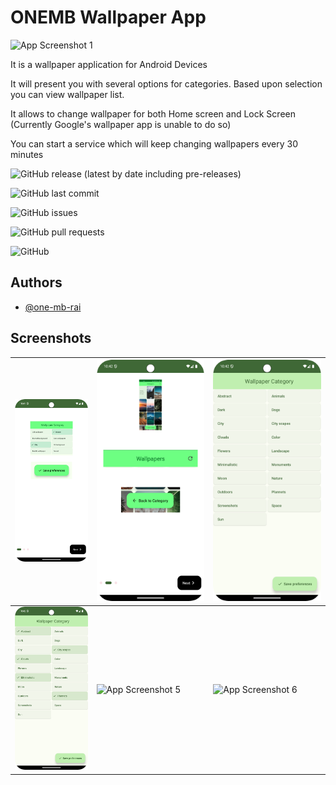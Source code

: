 # ONEMB Wallpaper App
![App Screenshot 1](https://raw.githubusercontent.com/one-mb-rai/ONEMBWallpapers/main/fastlane/metadata/android/en-US/images/featureGraphic.png)


It is a wallpaper application for Android Devices

It will present you with several options for categories. Based upon selection you can view wallpaper list.

It allows to change wallpaper for both Home screen and Lock Screen (Currently Google's wallpaper app is unable to do so)

You can start a service which will keep changing wallpapers every 30 minutes

![GitHub release (latest by date including pre-releases)](https://img.shields.io/github/v/release/one-mb-rai/ONEMBWallpapers?include_prereleases)

![GitHub last commit](https://img.shields.io/github/last-commit/one-mb-rai/ONEMBWallpapers)

![GitHub issues](https://img.shields.io/github/issues-raw/one-mb-rai/ONEMBWallpapers)

![GitHub pull requests](https://img.shields.io/github/issues-pr/one-mb-rai/ONEMBWallpapers)

![GitHub](https://img.shields.io/github/license/one-mb-rai/ONEMBWallpapers)


## Authors

- [@one-mb-rai](https://github.com/one-mb-rai)

## Screenshots

| ![App Screenshot 1](https://raw.githubusercontent.com/one-mb-rai/ONEMBWallpapers/main/fastlane/metadata/android/en-US/images/phoneScreenshots/1.png) | ![App Screenshot 2](https://raw.githubusercontent.com/one-mb-rai/ONEMBWallpapers/main/fastlane/metadata/android/en-US/images/phoneScreenshots/2.png) | ![App Screenshot 3](https://raw.githubusercontent.com/one-mb-rai/ONEMBWallpapers/main/fastlane/metadata/android/en-US/images/phoneScreenshots/3.png) |
|---|---|---|
| ![App Screenshot 4](https://raw.githubusercontent.com/one-mb-rai/ONEMBWallpapers/main/fastlane/metadata/android/en-US/images/phoneScreenshots/4.png) | ![App Screenshot 5](https://raw.githubusercontent.com/one-mb-rai/ONEMBWallpapers/main/fastlane/metadata/android/en-US/images/phoneScreenshots/5.png) | ![App Screenshot 6](https://raw.githubusercontent.com/one-mb-rai/ONEMBWallpapers/main/fastlane/metadata/android/en-US/images/phoneScreenshots/6.png) |
